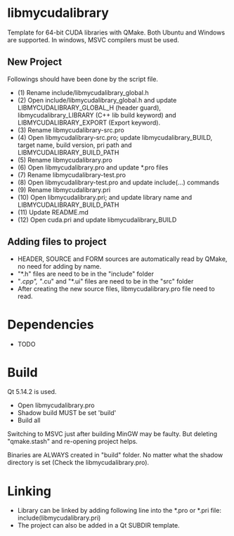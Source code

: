 # libmycudalibrary

Template for 64-bit CUDA libraries with QMake. Both Ubuntu and Windows are supported. In windows, MSVC compilers must be used.

## New Project

Followings should have been done by the script file.

* (1) Rename include/libmycudalibrary_global.h
* (2) Open include/libmycudalibrary_global.h and update LIBMYCUDALIBRARY_GLOBAL_H (header guard), libmycudalibrary_LIBRARY (C++ lib build keyword) and LIBMYCUDALIBRARY_EXPORT (Export keyword).
* (3) Rename libmycudalibrary-src.pro
* (4) Open libmycudalibrary-src.pro; update libmycudalibrary_BUILD, target name, build version, pri path and LIBMYCUDALIBRARY_BUILD_PATH
* (5) Rename libmycudalibrary.pro
* (6) Open libmycudalibrary.pro and update *.pro files
* (7) Rename libmycudalibrary-test.pro
* (8) Open libmycudalibrary-test.pro and update include(...) commands
* (9) Rename libmycudalibrary.pri
* (10) Open libmycudalibrary.pri; and update library name and LIBMYCUDALIBRARY_BUILD_PATH
* (11) Update README.md
* (12) Open cuda.pri and update libmycudalibrary_BUILD

## Adding files to project

* HEADER, SOURCE and FORM sources are automatically read by QMake, no need for adding by name.
* "*.h" files are need to be in the "include" folder
* "*.cpp", "*.cu" and "*.ui" files are need to be in the "src" folder
* After creating the new source files, libmycudalibrary.pro file need to read.

# Dependencies

* TODO 

# Build

Qt 5.14.2 is used.

* Open libmycudalibrary.pro
* Shadow build MUST be set 'build'
* Build all

Switching to MSVC just after building MinGW may be faulty. But deleting "qmake.stash" and re-opening project helps.

Binaries are ALWAYS created in "build" folder. No matter what the shadow directory is set (Check the libmycudalibrary.pro).

# Linking

* Library can be linked by adding following line into the *.pro or *.pri file:
	include(libmycudalibrary.pri)
* The project can also be added in a Qt SUBDIR template.
